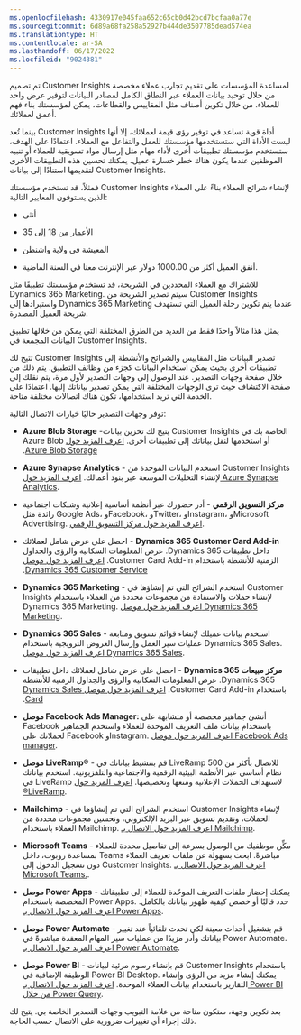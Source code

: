 ```yaml
---
ms.openlocfilehash: 4330917e045faa652c65cb0d42bcd7bcfaa0a77e
ms.sourcegitcommit: 6d89a68fa258a52927b444de3507785dead574ea
ms.translationtype: HT
ms.contentlocale: ar-SA
ms.lasthandoff: 06/17/2022
ms.locfileid: "9024381"
---
```

تم تصميم Customer Insights لمساعدة المؤسسات على تقديم تجارب عملاء مخصصة من خلال توحيد بيانات العملاء عبر النطاق الكامل لمصادر البيانات لتوفير عرض واحد للعملاء. من خلال تكوين أصناف مثل المقاييس والقطاعات، يمكن لمؤسستك بناء فهم أعمق لعملائك.

بينما تُعد Customer Insights أداة قوية تساعد في توفير رؤى قيمة لعملائك، إلا أنها ليست الأداة التي ستستخدمها مؤسستك للعمل والتفاعل مع العملاء. اعتمادًا على الهدف، ستستخدم مؤسستك تطبيقات أخرى لأداء مهام مثل إرسال مواد تسويقية للعملاء أو تنبيه الموظفين عندما يكون هناك خطر خسارة عميل. يمكنك تحسين هذه التطبيقات الأخرى لتقديمها استنادًا إلى بيانات Customer Insights.

فمثلاً، قد تستخدم مؤسستك Customer Insights لإنشاء شرائح العملاء بناءً على العملاء الذين يستوفون المعايير التالية:

-   أنثى

-   الأعمار من 18 إلى 35

-   المعيشة في ولاية واشنطن

-   أنفق العميل أكثر من 1000.00 دولار عبر الإنترنت معنا في السنة الماضية.

للاشتراك مع العملاء المحددين في الشريحة، قد تستخدم مؤسستك تطبيقًا مثل Dynamics 365 Marketing. سيتم تصدير الشريحة من Customer Insights واستيرادها إلى Dynamics 365 Marketing عندما يتم تكوين رحلة العميل التي تستهدف شريحة العميل المصدرة.

يمثل هذا مثالاً واحدًا فقط من العديد من الطرق المختلفة التي يمكن من خلالها تطبيق البيانات المجمعة في Customer Insights.

تتيح لك Customer Insights تصدير البيانات مثل المقاييس والشرائح والأنشطة إلى تطبيقات أخرى بحيث يمكن استخدام البيانات كجزء من وظائف التطبيق. يتم ذلك من خلال صفحة وجهات التصدير. عند الوصول إلى وجهات التصدير لأول مرة، يتم نقلك إلى صفحة الاكتشاف حيث ترى الوجهات المختلفة التي يمكن تصدير بياناتك إليها. اعتمادًا على الخدمة التي تريد استخدامها، تكون هناك اتصالات مختلفة متاحة.

توفر وجهات التصدير حاليًا خيارات الاتصال التالية:

-   **Azure Blob Storage** -يتيح لك تخزين بيانات Customer Insights الخاصة بك في Azure Blob أو استخدمها لنقل بياناتك إلى تطبيقات أخرى. [‬‏‫اعرف المزيد حول Azure Blob Storage](/dynamics365/customer-insights/audience-insights/export-azure-blob-storage/?azure-portal=true).

-   **Azure Synapse Analytics** - استخدم البيانات الموحدة من Customer Insights لإنشاء التحليلات الموسعة عبر بنود أعمالك. [اعرف المزيد حول Azure Synapse Analytics](/azure/synapse-analytics/sql-data-warehouse/?azure-portal=true).

-   **مركز التسويق الرقمي** - أدر حضورك عبر أنظمة أساسية إعلانية وشبكات اجتماعية رائدة مثل Google Ads، وFacebook، وTwitter، وInstagram، وMicrosoft Advertising. [اعرف المزيد حول مركز التسويق الرقمي](https://www.microsoft.com/digital-marketing-center/?azure-portal=true).

-   **‏‫Dynamics 365 Customer Card Add-in** - احصل على عرض شامل لعملائك داخل تطبيقات Dynamics 365. عرض المعلومات السكانية والرؤى والجداول الزمنية للأنشطة باستخدام Customer Card Add-in. [اعرف المزيد حول موصل Dynamics 365 Customer Service](/dynamics365/customer-insights/audience-insights/customer-card-add-in/?azure-portal=true).

-   **Dynamics 365 Marketing** - استخدم الشرائح التي تم إنشاؤها في Customer Insights لإنشاء حملات والاستفادة من مجموعات محددة من العملاء باستخدام Dynamics 365 Marketing. [اعرف المزيد حول موصل Dynamics 365 Marketing](/dynamics365/customer-insights/audience-insights/export-dynamics365-marketing/?azure-portal=true).

-   **Dynamics 365 Sales** - استخدم بيانات عميلك لإنشاء قوائم تسويق ومتابعة عمليات سير العمل وإرسال العروض الترويجية باستخدام Dynamics 365 Sales. [اعرف المزيد حول موصل Dynamics 365 Sales](/dynamics365/customer-insights/audience-insights/export-dynamics365-sales/?azure-portal=true).

-   **‏‫مركز مبيعات Dynamics 365** - احصل على عرض شامل لعملائك داخل تطبيقات Dynamics 365. عرض المعلومات السكانية والرؤى والجداول الزمنية للأنشطة باستخدام Customer Card Add-in. [اعرف المزيد حول موصل Dynamics Sales Card](https://query.prod.cms.rt.microsoft.com/cms/api/am/binary/RE4qLUp/?azure-portal=true).

-   **موصل Facebook Ads Manager:** أنشئ جماهير مخصصة أو متشابهة على Facebook باستخدام بيانات ملف التعريف الموحدة للعملاء واستخدم الجماهير لحملاتك على Facebook وInstagram. [اعرف المزيد حول موصل Facebook Ads manager](/dynamics365/customer-insights/audience-insights/export-facebook/?azure-portal=true).

-   **موصل LiveRamp®** - قم بتنشيط بياناتك في LiveRamp للاتصال بأكثر من 500 نظام أساسي عبر الأنظمة البيئية الرقمية والاجتماعية والتلفزيونية. استخدم بياناتك في LiveRamp لاستهداف الحملات الإعلانية ومنعها وتخصيصها. [اعرف المزيد حول ®LiveRamp](/dynamics365/customer-insights/audience-insights/export-liveramp/?azure-portal=true).

-   **Mailchimp** - استخدم الشرائح التي تم إنشاؤها في Customer Insights لإنشاء الحملات، وتقديم تسويق عبر البريد الإلكتروني، وتحسين مجموعات محددة من العملاء باستخدام Mailchimp. [اعرف المزيد حول الاتصال بـ Mailchimp](/dynamics365/customer-insights/audience-insights/export-mailchimp/?azure-portal=true).

-   **Microsoft Teams** - مكِّن موظفيك من الوصول بسرعة إلى تفاصيل محددة للعملاء بمساعدة روبوت، داخل Teams مباشرةً. ابحث بسهولة عن ملفات تعريف العملاء دون تسجيل الدخول إلى Customer Insights. [اعرف المزيد حول الاتصال بـ Microsoft Teams.](/dynamics365/customer-insights/audience-insights/export-teams-bot/?azure-portal=true).

-   **موصل Power Apps** - يمكنك إحضار ملفات التعريف الموحّدة للعملاء إلى تطبيقاتك المخصصة باستخدام Power Apps. حدد قالبًا أو خصص كيفية ظهور بياناتك بالكامل. [اعرف المزيد حول الاتصال بـ Power Apps](/dynamics365/customer-insights/audience-insights/export-power-apps/?azure-portal=true).

-   **موصل Power Automate** - قم بتشغيل أحداث معينة لكي تحدث تلقائياً عند تغيير بياناتك وأدر مزيدًا من عمليات سير المهام المعقدة مباشرةً في Power Automate. [اعرف المزيد حول الاتصال بـ Power Automate](/dynamics365/customer-insights/audience-insights/export-power-automate/?azure-portal=true).

-   **موصل Power BI** - قم بإنشاء رسوم مرئية لبيانات Customer Insights باستخدام الوظيفة الإضافية في Power BI Desktop. يمكنك إنشاء مزيد من الرؤى وإنشاء التقارير باستخدام بيانات العملاء الموحدة. [اعرف المزيد حول الاتصال بـ Power BI من خلال Power Query](/dynamics365/customer-insights/audience-insights/export-power-bi/?azure-portal=true).

بعد تكوين وجهة، ستكون متاحة من علامة التبويب وجهات التصدير الخاصة بي. يتيح لك ذلك إجراء أي تغييرات ضرورية على الاتصال حسب الحاجة.

